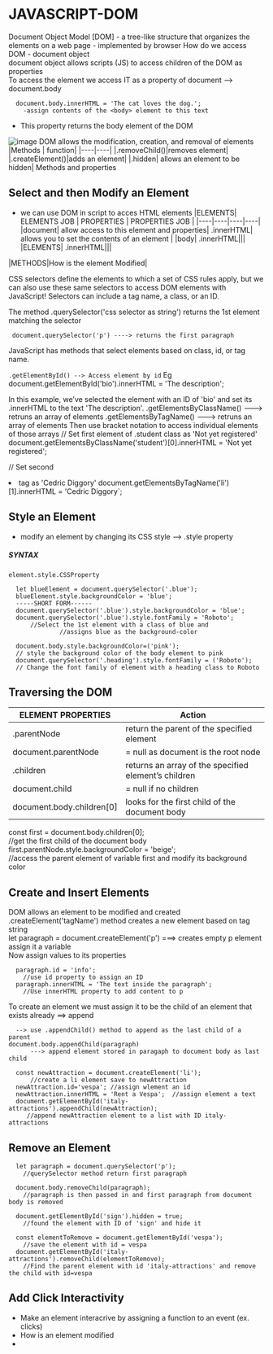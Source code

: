 # JAVASCRIPT-DOM

Document Object Model [DOM] - a tree-like structure that organizes the elements on a web page
                            - implemented by browser
How do we access DOM - document object<br>
document object allows scripts (JS) to access children of the DOM as properties<br>
To access the <body> element we access IT as a property of document --> document.body <br>

      document.body.innerHTML = 'The cat loves the dog.';
        -assign contents of the <body> element to this text
- This property returns the body element of the DOM<br>

![image](https://github.com/nafizjiwa/JAVASCRIPT-DOM/assets/56348190/81e4a279-6378-48f8-a26b-be8cb06f0cb1)
DOM allows the modification, creation, and removal of elements
|Methods | function|
|----|----|
|.removeChild()|removes element|
|.createElement()|adds an element|
|.hidden| allows an element to be hidden|
Methods and properties<br>

## Select and then Modify an Element

- we can use DOM in script to acces HTML elements
|ELEMENTS| ELEMENTS JOB | PROPERTIES | PROPERTIES JOB |
|----|----|----|----|
|document| allow access to this element and properties| .innerHTML| allows you to set the contents of an element |
|body| .innerHTML|||
|ELEMENTS| .innerHTML|||

|METHODS|How is the element Modified|


CSS selectors define the elements to which a set of CSS rules apply, but we can also use these same selectors to access DOM elements with JavaScript! Selectors can include a tag name, a class, or an ID.

The method .querySelector('css selector as string') returns the 1st element matching the selector

     document.querySelector('p') ----> returns the first paragraph

JavaScript has methods that select elements based on class, id, or tag name.

`.getElementById() --> Access element by id`
Eg document.getElementById('bio').innerHTML = 'The description';<br>

In this example, we’ve selected the element with an ID of 'bio' and set its .innerHTML to the text 'The description'.
.getElementsByClassName() ---> retruns an array of elements
.getElementsByTagName() ---> retruns an array of elements
Then use bracket notation to access individual elements of those arrays
// Set first element of .student class as 'Not yet registered'
  document.getElementsByClassName('student')[0].innerHTML = 'Not yet registered';

// Set second <li> tag as 'Cedric Diggory'
  document.getElementsByTagName('li')[1].innerHTML = 'Cedric Diggory`;

## Style an Element
- modify an element by changing its CSS style --> .style property<br>
##### SYNTAX
`element.style.CSSProperty`<br>

      let blueElement = document.querySelector('.blue');
      blueElement.style.backgroundColor = 'blue';
      -----SHORT FORM------
      document.querySelector('.blue').style.backgroundColor = 'blue';
      document.querySelector('.blue').style.fontFamily = 'Roboto';
          //Select the 1st element with a class of blue and 
                  //assigns blue as the background-color

      document.body.style.backgroundColor=('pink');
      // style the background color of the body element to pink
      document.querySelector('.heading').style.fontFamily = ('Roboto');
      // Change the font family of element with a heading class to Roboto

## Traversing the DOM
|ELEMENT PROPERTIES| Action |
|-------| ----- |
|.parentNode| return the parent of the specified element|
|document.parentNode | = null as document is the root node|
|.children | returns an array of the specified element’s children|
|document.child | = null if no children |
|document.body.children[0]|looks for the first child of the document body|

const first = document.body.children[0];    
    //get the first child of the document body
first.parentNode.style.backgroundColor = 'beige';    
    //access the parent element of variable first and modify its background color

## Create and Insert Elements 
DOM allows an element to be modified and created <br>
    .createElement('tagName') method creates a new element based on tag string <br>
let paragraph = document.createElement('p') ===> creates empty p element assign it a variable<br>
Now assign values to its properties<br>

      paragraph.id = 'info';         
        //use id property to assign an ID
      paragraph.innerHTML = 'The text inside the paragraph'; 
        //Use innerHTML property to add content to p

To create an element we must assign it to be the child of an element that exists already ==> append

      --> use .appendChild() method to append as the last child of a parent
    document.body.appendChild(paragraph) 
          ---> append element stored in paragaph to document body as last child

      const newAttraction = document.createElement('li');
          //create a li element save to newAttraction
      newAttraction.id='vespa'; //assign wlement an id
      newAttraction.innerHTML = 'Rent a Vespa';  //assign element a text 
      document.getElementById('italy-attractions').appendChild(newAttraction);
         //append newAttraction element to a list with ID italy-attractions
         
## Remove an Element 

      let paragraph = document.querySelector('p');
        //querySelector method return first paragraph
        
      document.body.removeChild(paragraph);
        //paragraph is then passed in and first paragraph from document body is removed

      document.getElementById('sign').hidden = true;
        //found the element with ID of 'sign' and hide it

      const elementToRemove = document.getElementById('vespa');
        //save the element with id = vespa
      document.getElementById('italy-attractions').removeChild(elementToRemove);
        //Find the parent element with id 'italy-attractions' and remove the child with id=vespa


## Add Click Interactivity

- Make an element interacrive by assigning a function to an event (ex. clicks)
- How is an element modified
-  
